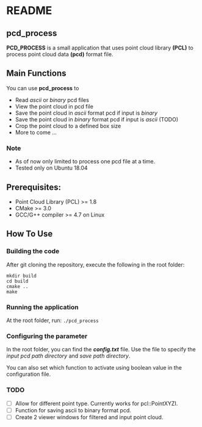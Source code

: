 # README

## pcd_process

**PCD_PROCESS** is a small application that uses point cloud library **(PCL)** to process point cloud data **(pcd)** format file.

## Main Functions

You can use **pcd_process** to 
- Read *ascii* or *binary* pcd files
- View the point cloud in pcd file
- Save the point cloud in *ascii* format pcd if input is *binary*
- Save the point cloud in *binary* format pcd if input is *ascii* (TODO)
- Crop the point cloud to a defined box size
- More to come ...

### **Note** 
- As of now only limited to process one pcd file at a time.
- Tested only on Ubuntu 18.04

## Prerequisites:
- Point Cloud Library (PCL) >= 1.8
- CMake >= 3.0
- GCC/G++ compiler >= 4.7 on Linux

## How To Use
### Building the code
After git cloning the repository, execute the following in the root folder:
```
mkdir build
cd build
cmake ..
make
```
### Running the application
At the root folder, run: `./pcd_process`

### Configuring the parameter
In the root folder, you can find the ***config.txt*** file. Use the file to specify the *input pcd path directory* and *save path directory*.

You can also set which function to activate using boolean value in the configuration file.

### TODO
- [ ] Allow for different point type. Currently works for pcl::PointXYZI.
- [ ] Function for saving ascii to binary format pcd.
- [ ] Create 2 viewer windows for filtered and input point cloud.
